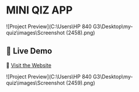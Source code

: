 


# MINI QIZ APP

![Project Preview](C:\Users\HP 840 G3\Desktop\my-quiz\images\Screenshot (2458).png)


## 🚀 Live Demo  
🔗 [Visit the Website](https://e-cormmerce-store-for-electronics.vercel.app/)


![Project Preview](C:\Users\HP 840 G3\Desktop\my-quiz\images\Screenshot (2459).png)









